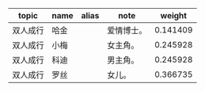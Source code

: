 | topic | name | alias | note | weight |
| ----- | ---- | ----- | ---- | ------ |
| 双人成行 | 哈金 | | 爱情博士。 | 0.141409 |
| 双人成行 | 小梅 | | 女主角。 | 0.245928 |
| 双人成行 | 科迪 | | 男主角。 | 0.245928 |
| 双人成行 | 罗丝 | | 女儿。 | 0.366735 |
